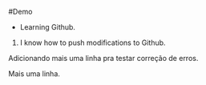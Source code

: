#Demo

- Learning Github.

1. I know how to push modifications to Github.

Adicionando mais uma linha pra testar correção de erros.

Mais uma linha.
